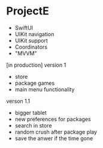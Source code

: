 # ProjectE

- SwiftUI
- UIKit navigation
- UIKit support
- Coordinators
- "MVVM"

[in production] version 1
- store
- package games
- main menu functionality

verson 1.1
- bigger tablet
- new preferences for packages
- search in store 
- random crush after package play
- save the anwer if the time gone
